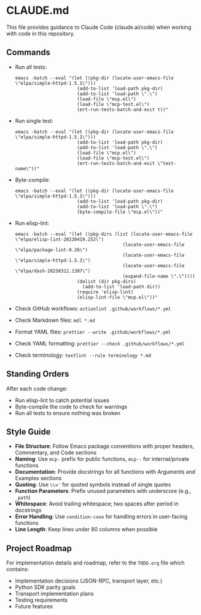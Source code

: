 # CLAUDE.md

This file provides guidance to Claude Code (claude.ai/code) when working
with code in this repository.

## Commands

- Run all tests:

  ```
  emacs -batch --eval "(let ((pkg-dir (locate-user-emacs-file \"elpa/simple-httpd-1.5.1\")))
                         (add-to-list 'load-path pkg-dir)
                         (add-to-list 'load-path \".\")
                         (load-file \"mcp.el\")
                         (load-file \"mcp-test.el\")
                         (ert-run-tests-batch-and-exit t))"
  ```

- Run single test:

  ```
  emacs -batch --eval "(let ((pkg-dir (locate-user-emacs-file \"elpa/simple-httpd-1.5.1\")))
                         (add-to-list 'load-path pkg-dir)
                         (add-to-list 'load-path \".\")
                         (load-file \"mcp.el\")
                         (load-file \"mcp-test.el\")
                         (ert-run-tests-batch-and-exit \"test-name\"))"
  ```

- Byte-compile:

  ```
  emacs -batch --eval "(let ((pkg-dir (locate-user-emacs-file \"elpa/simple-httpd-1.5.1\")))
                         (add-to-list 'load-path pkg-dir)
                         (add-to-list 'load-path \".\")
                         (byte-compile-file \"mcp.el\"))"
  ```

- Run elisp-lint:

  ```
  emacs -batch --eval "(let ((pkg-dirs (list (locate-user-emacs-file \"elpa/elisp-lint-20220419.252\")
                                          (locate-user-emacs-file \"elpa/package-lint-0.26\")
                                          (locate-user-emacs-file \"elpa/simple-httpd-1.5.1\")
                                          (locate-user-emacs-file \"elpa/dash-20250312.1307\")
                                          (expand-file-name \".\"))))
                         (dolist (dir pkg-dirs)
                           (add-to-list 'load-path dir))
                         (require 'elisp-lint)
                         (elisp-lint-file \"mcp.el\"))"
  ```

- Check GitHub workflows: `actionlint .github/workflows/*.yml`
- Check Markdown files: `mdl *.md`
- Format YAML files: `prettier --write .github/workflows/*.yml`
- Check YAML formatting: `prettier --check .github/workflows/*.yml`
- Check terminology: `textlint --rule terminology *.md`

## Standing Orders

After each code change:

- Run elisp-lint to catch potential issues
- Byte-compile the code to check for warnings
- Run all tests to ensure nothing was broken

## Style Guide

- **File Structure**: Follow Emacs package conventions with proper headers,
  Commentary, and Code sections
- **Naming**: Use `mcp-` prefix for public functions, `mcp--` for internal/private
  functions
- **Documentation**: Provide docstrings for all functions with Arguments and Examples
  sections
- **Quoting**: Use `\\='` for quoted symbols instead of single quotes
- **Function Parameters**: Prefix unused parameters with underscore (e.g., `_path`)
- **Whitespace**: Avoid trailing whitespace; two spaces after period in docstrings
- **Error Handling**: Use `condition-case` for handling errors in user-facing functions
- **Line Length**: Keep lines under 80 columns when possible

## Project Roadmap

For implementation details and roadmap, refer to the `TODO.org` file which contains:

- Implementation decisions (JSON-RPC, transport layer, etc.)
- Python SDK parity goals
- Transport implementation plans
- Testing requirements
- Future features
